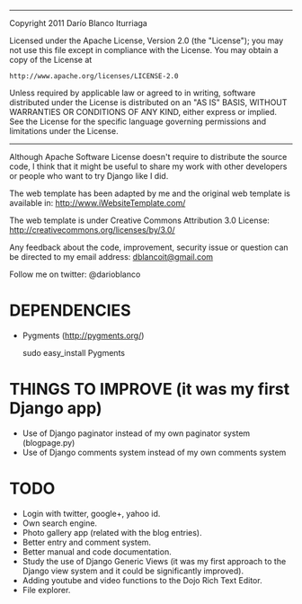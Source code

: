 *************************************************************************
Copyright 2011 Darío Blanco Iturriaga

Licensed under the Apache License, Version 2.0 (the "License");
you may not use this file except in compliance with the License.
You may obtain a copy of the License at

    http://www.apache.org/licenses/LICENSE-2.0

Unless required by applicable law or agreed to in writing, software
distributed under the License is distributed on an "AS IS" BASIS,
WITHOUT WARRANTIES OR CONDITIONS OF ANY KIND, either express or implied.
See the License for the specific language governing permissions and
limitations under the License.
*************************************************************************


Although Apache Software License doesn't require to distribute the source
code, I think that it might be useful to share my work with other
developers or people who want to try Django like I did.

The web template has been adapted by me and the original web template is available in:
http://www.iWebsiteTemplate.com/ 

The web template is under Creative Commons Attribution 3.0 License:
http://creativecommons.org/licenses/by/3.0/

Any feedback about the code, improvement, security issue or question can
be directed to my email address: dblancoit@gmail.com

Follow me on twitter: @darioblanco


# DEPENDENCIES
* Pygments (http://pygments.org/) 

    sudo easy_install Pygments


# THINGS TO IMPROVE (it was my first Django app)
* Use of Django paginator instead of my own paginator system (blogpage.py)
* Use of Django comments system instead of my own comments system


# TODO
* Login with twitter, google+, yahoo id.
* Own search engine.
* Photo gallery app (related with the blog entries).
* Better entry and comment system.
* Better manual and code documentation.
* Study the use of Django Generic Views (it was my first approach to the Django view
system and it could be significantly improved).
* Adding youtube and video functions to the Dojo Rich Text Editor.
* File explorer.
